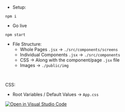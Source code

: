 - Setup:
```
npm i
```

- Go live
```
npm start
```

- File Structure:
  - Whole Pages `.jsx` -> `./src/components/screens`
  - Individual Components `.jsx` -> `./src/components`
  - CSS -> Along with the component/page `.jsx` file
  - Images -> `./public/img`
<br>

CSS:
  - Root Variables / Default Values -> `App.css`

[![Open in Visual Studio Code](https://open.vscode.dev/badges/open-in-vscode.svg)](https://open.vscode.dev/organization/repository)